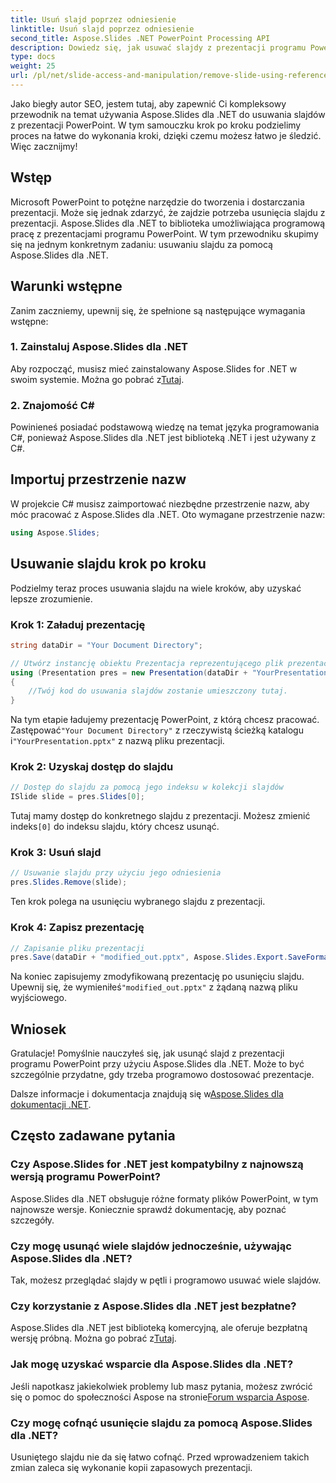 ```yaml
---
title: Usuń slajd poprzez odniesienie
linktitle: Usuń slajd poprzez odniesienie
second_title: Aspose.Slides .NET PowerPoint Processing API
description: Dowiedz się, jak usuwać slajdy z prezentacji programu PowerPoint za pomocą Aspose.Slides dla .NET, potężnej biblioteki dla programistów .NET.
type: docs
weight: 25
url: /pl/net/slide-access-and-manipulation/remove-slide-using-reference/
---
```


Jako biegły autor SEO, jestem tutaj, aby zapewnić Ci kompleksowy przewodnik na temat używania Aspose.Slides dla .NET do usuwania slajdów z prezentacji PowerPoint. W tym samouczku krok po kroku podzielimy proces na łatwe do wykonania kroki, dzięki czemu możesz łatwo je śledzić. Więc zacznijmy!

## Wstęp

Microsoft PowerPoint to potężne narzędzie do tworzenia i dostarczania prezentacji. Może się jednak zdarzyć, że zajdzie potrzeba usunięcia slajdu z prezentacji. Aspose.Slides dla .NET to biblioteka umożliwiająca programową pracę z prezentacjami programu PowerPoint. W tym przewodniku skupimy się na jednym konkretnym zadaniu: usuwaniu slajdu za pomocą Aspose.Slides dla .NET.

## Warunki wstępne

Zanim zaczniemy, upewnij się, że spełnione są następujące wymagania wstępne:

### 1. Zainstaluj Aspose.Slides dla .NET

 Aby rozpocząć, musisz mieć zainstalowany Aspose.Slides for .NET w swoim systemie. Można go pobrać z[Tutaj](https://releases.aspose.com/slides/net/).

### 2. Znajomość C#

Powinieneś posiadać podstawową wiedzę na temat języka programowania C#, ponieważ Aspose.Slides dla .NET jest biblioteką .NET i jest używany z C#.

## Importuj przestrzenie nazw

W projekcie C# musisz zaimportować niezbędne przestrzenie nazw, aby móc pracować z Aspose.Slides dla .NET. Oto wymagane przestrzenie nazw:

```csharp
using Aspose.Slides;
```

## Usuwanie slajdu krok po kroku

Podzielmy teraz proces usuwania slajdu na wiele kroków, aby uzyskać lepsze zrozumienie.

### Krok 1: Załaduj prezentację

```csharp
string dataDir = "Your Document Directory";

// Utwórz instancję obiektu Prezentacja reprezentującego plik prezentacji
using (Presentation pres = new Presentation(dataDir + "YourPresentation.pptx"))
{
    //Twój kod do usuwania slajdów zostanie umieszczony tutaj.
}
```

 Na tym etapie ładujemy prezentację PowerPoint, z którą chcesz pracować. Zastępować`"Your Document Directory"` z rzeczywistą ścieżką katalogu i`"YourPresentation.pptx"` z nazwą pliku prezentacji.

### Krok 2: Uzyskaj dostęp do slajdu

```csharp
// Dostęp do slajdu za pomocą jego indeksu w kolekcji slajdów
ISlide slide = pres.Slides[0];
```

 Tutaj mamy dostęp do konkretnego slajdu z prezentacji. Możesz zmienić indeks`[0]` do indeksu slajdu, który chcesz usunąć.

### Krok 3: Usuń slajd

```csharp
// Usuwanie slajdu przy użyciu jego odniesienia
pres.Slides.Remove(slide);
```

Ten krok polega na usunięciu wybranego slajdu z prezentacji.

### Krok 4: Zapisz prezentację

```csharp
// Zapisanie pliku prezentacji
pres.Save(dataDir + "modified_out.pptx", Aspose.Slides.Export.SaveFormat.Pptx);
```

 Na koniec zapisujemy zmodyfikowaną prezentację po usunięciu slajdu. Upewnij się, że wymieniłeś`"modified_out.pptx"` z żądaną nazwą pliku wyjściowego.

## Wniosek

Gratulacje! Pomyślnie nauczyłeś się, jak usunąć slajd z prezentacji programu PowerPoint przy użyciu Aspose.Slides dla .NET. Może to być szczególnie przydatne, gdy trzeba programowo dostosować prezentacje.

 Dalsze informacje i dokumentacja znajdują się w[Aspose.Slides dla dokumentacji .NET](https://reference.aspose.com/slides/net/).

## Często zadawane pytania

### Czy Aspose.Slides for .NET jest kompatybilny z najnowszą wersją programu PowerPoint?
Aspose.Slides dla .NET obsługuje różne formaty plików PowerPoint, w tym najnowsze wersje. Koniecznie sprawdź dokumentację, aby poznać szczegóły.

### Czy mogę usunąć wiele slajdów jednocześnie, używając Aspose.Slides dla .NET?
Tak, możesz przeglądać slajdy w pętli i programowo usuwać wiele slajdów.

### Czy korzystanie z Aspose.Slides dla .NET jest bezpłatne?
 Aspose.Slides dla .NET jest biblioteką komercyjną, ale oferuje bezpłatną wersję próbną. Można go pobrać z[Tutaj](https://releases.aspose.com/).

### Jak mogę uzyskać wsparcie dla Aspose.Slides dla .NET?
 Jeśli napotkasz jakiekolwiek problemy lub masz pytania, możesz zwrócić się o pomoc do społeczności Aspose na stronie[Forum wsparcia Aspose](https://forum.aspose.com/).

### Czy mogę cofnąć usunięcie slajdu za pomocą Aspose.Slides dla .NET?
Usuniętego slajdu nie da się łatwo cofnąć. Przed wprowadzeniem takich zmian zaleca się wykonanie kopii zapasowych prezentacji.